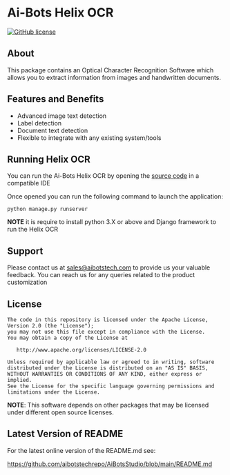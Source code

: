 
# Ai-Bots Helix OCR
[![GitHub license](https://img.shields.io/badge/license-Apache--2.0-blue.svg)](https://raw.githubusercontent.com/tesseract-ocr/tesseract/master/LICENSE)


## About

This package contains an Optical Character Recognition Software which allows you to extract information from images and handwritten documents. 

## Features and Benefits

- Advanced image text detection
- Label detection 
- Document text detection
- Flexible to integrate with any existing system/tools 

## Running Helix OCR

You can run the Ai-Bots Helix OCR by opening the [source code](https://github.com/aibotstechrepo/Helix-Enterprise) in a compatible IDE

Once opened you can run the following command to launch the application:

    python manage.py runserver

**NOTE** it is require to install python 3.X or above and Django framework to run the Helix OCR

## Support

Please contact us at sales@aibotstech.com to provide us your valuable feedback. You can reach us for any queries related to the product customization


## License

    The code in this repository is licensed under the Apache License, Version 2.0 (the "License");
    you may not use this file except in compliance with the License.
    You may obtain a copy of the License at

       http://www.apache.org/licenses/LICENSE-2.0

    Unless required by applicable law or agreed to in writing, software
    distributed under the License is distributed on an "AS IS" BASIS,
    WITHOUT WARRANTIES OR CONDITIONS OF ANY KIND, either express or implied.
    See the License for the specific language governing permissions and
    limitations under the License.

**NOTE**: This software depends on other packages that may be licensed under different open source licenses.


## Latest Version of README

For the latest online version of the README.md see:

https://github.com/aibotstechrepo/AiBotsStudio/blob/main/README.md


